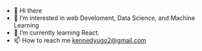 - 👋 Hi there
- 👀 I’m interested in web Develoment, Data Science, and Machine Learning
- 🌱 I’m currently learning React.
- 📫 How to reach me kennedyugo2@gmail.com

<!---
kvngdre/kvngdre is a ✨ special ✨ repository because its `README.md` (this file) appears on your GitHub profile.
You can click the Preview link to take a look at your changes.
--->
